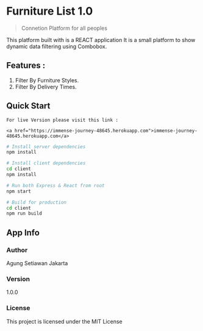 # Furniture List 1.0

> Connetion Platform for all peoples

This platform built with is a REACT application It is a small platform to show dynamic data filtering using Combobox.

## Features :

1. Filter By Furniture Styles.
2. Filter By Delivery Times.

## Quick Start

```
For live Version please visit this link :

<a href="https://immense-journey-48645.herokuapp.com">immense-journey-48645.herokuapp.com</a>

```

```bash
# Install server dependencies
npm install

# Install client dependencies
cd client
npm install

# Run both Express & React from root
npm start

# Build for production
cd client
npm run build
```

## App Info

### Author

Agung Setiawan
Jakarta

### Version

1.0.0

### License

This project is licensed under the MIT License
